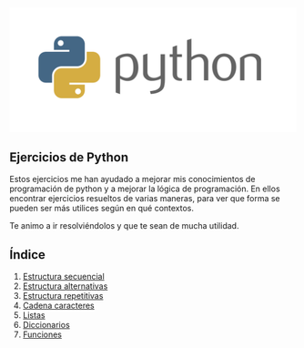 <p align="center">
    <a href="https://www.python.org/">
        <img src="resources\python.png" alt="python">
    </a>
</p>

## Ejercicios de Python
Estos ejercicios me han ayudado a mejorar mis conocimientos de programación de python y a mejorar la lógica de programación. En ellos encontrar ejercicios resueltos de varias maneras, para ver que forma se pueden ser más utilices según en qué contextos.

Te animo a ir resolviéndolos y que te sean de mucha utilidad.

## Índice
1. [Estructura secuencial](#estructura-secuencial)
2. [Estructura alternativas](#estructura-alternativas)
3. [Estructura repetitivas](#estructura-repetitivas)
4. [Cadena caracteres](#cadena-caracteres)
5. [Listas](#listas)
6. [Diccionarios](#diccionario)
7. [Funciones](#funciones)

